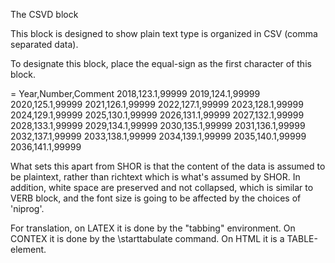 The CSVD block

This block is designed to show plain text type is organized
in CSV (comma separated data).

To designate this block, place the equal-sign as the first
character of this block.

  = Year,Number,Comment
    2018,123.1,99999
    2019,124.1,99999
    2020,125.1,99999
    2021,126.1,99999
    2022,127.1,99999
    2023,128.1,99999
    2024,129.1,99999
    2025,130.1,99999
    2026,131.1,99999
    2027,132.1,99999
    2028,133.1,99999
    2029,134.1,99999
    2030,135.1,99999
    2031,136.1,99999
    2032,137.1,99999
    2033,138.1,99999
    2034,139.1,99999
    2035,140.1,99999
    2036,141.1,99999

What sets this apart from SHOR is that the content of the data
is assumed to be plaintext, rather than richtext which is
what's assumed by SHOR. In addition, white space are preserved
and not collapsed, which is similar to VERB block, and the
font size is going to be affected by the choices of 'niprog'.

For translation, on LATEX it is done by the "tabbing" 
environment. On CONTEX it is done by the \starttabulate
command. On HTML it is a TABLE-element.


